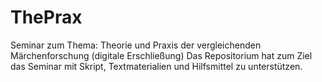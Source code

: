 # ThePrax
Seminar zum Thema: Theorie und Praxis der vergleichenden Märchenforschung (digitale Erschließung)
Das Repositorium hat zum Ziel das Seminar  mit Skript, Textmaterialien und Hilfsmittel zu unterstützen.